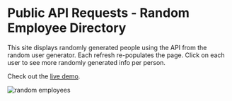 # Public API Requests - Random Employee Directory

This site displays randomly generated people using the API from the random user generator. Each refresh re-populates the page. Click on each user to see more randomly generated info per person. 

Check out the [live demo](https://mazarinno.github.io/Public-API-Requests/).

![random employees](https://res.cloudinary.com/dthaxkjh3/image/upload/v1654331221/apitwo_f1jrja.png)

